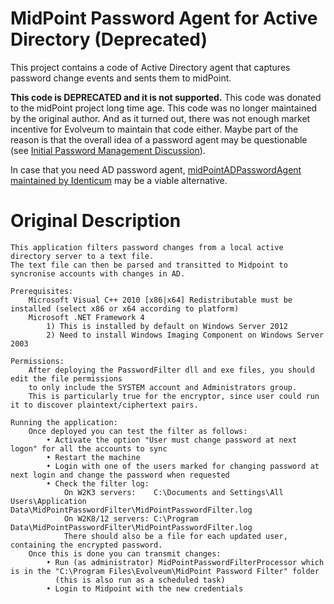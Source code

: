 # MidPoint Password Agent for Active Directory (Deprecated)

This project contains a code of Active Directory agent that captures password change events and sents them to midPoint.

**This code is DEPRECATED and it is not supported.** This code was donated to the midPoint project long time age. This code was no longer maintained by the original author. And as it turned out, there was not enough market incentive for Evolveum to maintain that code either. Maybe part of the reason is that the overall idea of a password agent may be questionable (see [Initial Password Management Discussion](https://wiki.evolveum.com/display/midPoint/Initial+Password+Management+Discussion)).

In case that you need AD password agent, [midPointADPasswordAgent maintained by Identicum](https://github.com/Identicum/midPointADPasswordAgent) may be a viable alternative.

# Original Description

~~~~
This application filters password changes from a local active directory server to a text file.
The text file can then be parsed and transitted to Midpoint to syncronise accounts with changes in AD.

Prerequisites:
	Microsoft Visual C++ 2010 [x86|x64] Redistributable must be installed (select x86 or x64 according to platform)
	Microsoft .NET Framework 4
		1) This is installed by default on Windows Server 2012
		2) Need to install Windows Imaging Component on Windows Server 2003

Permissions:
	After deploying the PasswordFilter dll and exe files, you should edit the file permissions
	to only include the SYSTEM account and Administrators group.
	This is particularly true for the encryptor, since user could run it to discover plaintext/ciphertext pairs.

Running the application:
	Once deployed you can test the filter as follows:
		• Activate the option "User must change password at next logon" for all the accounts to sync
		• Restart the machine
		• Login with one of the users marked for changing password at next login and change the password when requested
		• Check the filter log:
			On W2K3 servers:	C:\Documents and Settings\All Users\Application Data\MidPointPasswordFilter\MidPointPasswordFilter.log
			On W2K8/12 servers:	C:\Program Data\MidPointPasswordFilter\MidPointPasswordFilter.log
			There should also be a file for each updated user, containing the encrypted password.
	Once this is done you can transmit changes:
		• Run (as administrator) MidPointPasswordFilterProcessor which is in the "C:\Program Files\Evolveum\MidPoint Password Filter" folder
		  (this is also run as a scheduled task)
		• Login to Midpoint with the new credentials
~~~~
